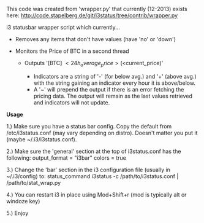 This code was created from 'wrapper.py' that currently (12-2013)
exists here:
http://code.stapelberg.de/git/i3status/tree/contrib/wrapper.py

i3 statusbar wrapper script which currently...
  - Removes any items that don't have values (have 'no' or 'down')

  - Monitors the Price of BTC in a second thread
      - Outputs '[BTC<indicators>] $<24h_average_price> ($<current_price)'
          - Indicators are a string of '-' (for below avg.) and '+' (above avg.)
          with the string gaining an indicator every hour it is above/below.
          - A '~' will prepend the output if there is an error fetching the pricing data.
          The output will remain as the last values retrieved and indicators will not update.  


**Usage**

  1.) Make sure you have a status bar config. Copy the default from /etc/i3status.conf (may
      vary depending on distro). Doesn't matter you put it (maybe ~/.i3/i3status.conf).
  
  2.) Make sure the 'general' section at the top of i3status.conf has the following:
              output_format = "i3bar"
              colors = true
  
  3.) Change the 'bar' section in the i3 configuration file (usually in ~/.i3/config) to:
              status_command i3status -c /path/to/i3status.conf | /path/to/stat_wrap.py
  
  4.) You can restart i3 in place using Mod+Shift+r (mod is typically alt or windoze key)
  
  5.) Enjoy
